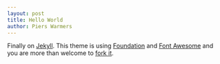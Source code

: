 ```yaml
---
layout: post
title: Hello World
author: Piers Warmers
---
```


Finally on [Jekyll](http://jekyllrb.com/). This theme is using [Foundation](http://foundation.zurb.com/)
and [Font Awesome](http://fortawesome.github.com/Font-Awesome/#icons-social) and you are more than welcome
to [fork it](https://github.com/pierswarmers/pierswarmers.github.com).

